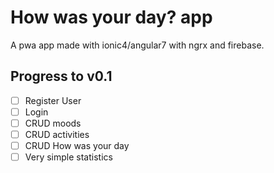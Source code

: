 # How was your day? app
A pwa app made with ionic4/angular7 with ngrx and firebase.

## Progress to v0.1
- [ ] Register User
- [ ] Login
- [ ] CRUD moods
- [ ] CRUD activities
- [ ] CRUD How was your day
- [ ] Very simple statistics
